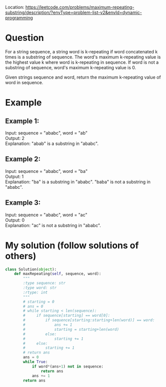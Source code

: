 Location: https://leetcode.com/problems/maximum-repeating-substring/description/?envType=problem-list-v2&envId=dynamic-programming

# Question
For a string sequence, a string word is k-repeating if word concatenated k times is a substring of sequence. The word's maximum k-repeating value is the highest value k where word is k-repeating in sequence. If word is not a substring of sequence, word's maximum k-repeating value is 0.

Given strings sequence and word, return the maximum k-repeating value of word in sequence.

# Example

## Example 1:

Input: sequence = "ababc", word = "ab"\
Output: 2\
Explanation: "abab" is a substring in "ababc".
## Example 2:

Input: sequence = "ababc", word = "ba"\
Output: 1\
Explanation: "ba" is a substring in "ababc". "baba" is not a substring in "ababc".

## Example 3:

Input: sequence = "ababc", word = "ac"\
Output: 0\
Explanation: "ac" is not a substring in "ababc". 

# My solution (follow solutions of others)
```python
class Solution(object):
    def maxRepeating(self, sequence, word):
        """
        :type sequence: str
        :type word: str
        :rtype: int
        """
        # starting = 0
        # ans = 0
        # while starting < len(sequence):
        #     if sequence[starting] == word[0]:
        #         if sequence[starting:starting+len(word)] == word:
        #             ans += 1
        #             starting = starting+len(word)
        #         else:
        #             starting += 1
        #     else:
        #         starting += 1
        # return ans
        ans = 0
        while True:
            if word*(ans+1) not in sequence:
                return ans
            ans += 1
        return ans

```

